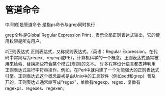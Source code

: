# 管道命令

中间的|是管道命令 是指ps命令与grep同时执行

grep全称是Global Regular Expression Print，表示全局正则表达式输出，它的使用权限是所有用户。

#正则表达式 
正则表达式，又称规则表达式。（英语：Regular Expression，在代码中常简写为regex、regexp或RE），计算机科学的一个概念。正则表达式通常被用来检索、替换那些符合某个模式(规则)的文本。
许多程序设计语言都支持利用正则表达式进行字符串操作。例如，在Perl中就内建了一个功能强大的正则表达式引擎。正则表达式这个概念最初是由Unix中的工具软件（例如sed和grep）普及开的。正则表达式通常缩写成“regex”，单数有regexp、regex，复数有regexps、regexes、regexen。















